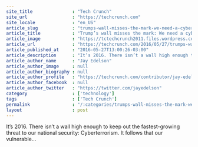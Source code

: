 ```yaml
---
site_title               : "Tech Crunch"
site_url                 : "https://techcrunch.com"
site_locale              : "en_US"
article_slug             : "trumps-wall-misses-the-mark-we-need-a-cyber-wall-not-a-physical-one"
article_title            : "Trump’s wall misses the mark: We need a cyber wall, not a physical one"
article_image            : "https://tctechcrunch2011.files.wordpress.com/2016/05/cyber-wall.png?w=764&h=400&crop=1"
article_url              : "https://techcrunch.com/2016/05/27/trumps-wall-misses-the-mark-we-need-a-cyber-wall-not-a-physical-one/"
article_published_at     : "2016-05-27T13:00:26-03:00"
article_description      : "It’s 2016. There isn’t a wall high enough to keep out the fastest-growing threat to our national security: Cyberterrorism. It follows that our vulnerable..."
article_author_name      : "Jay Edelson"
article_author_image     : null
article_author_biography : null
article_author_profile   : "https://techcrunch.com/contributor/jay-edelson/"
article_author_facebook  : null
article_author_twitter   : "https://twitter.com/jayedelson"
category                 : ['technology']
tags                     : ['Tech Crunch']
permalink                : "/:categories/trumps-wall-misses-the-mark-we-need-a-cyber-wall-not-a-physical-one/"
layout                   : post
---
```


It’s 2016. There isn’t a wall high enough to keep out the fastest-growing threat to our national security: Cyberterrorism. It follows that our vulnerable...
